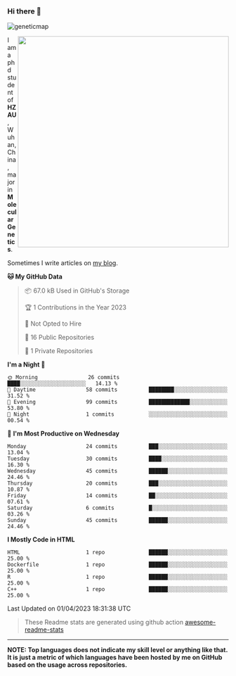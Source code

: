 ### Hi there 👋

<!--
**Wangchangsh/Wangchangsh** is a ✨ _special_ ✨ repository because its `README.md` (this file) appears on your GitHub profile.

Here are some ideas to get you started:

- 🔭 I’m currently working on ...
- 🌱 I’m currently learning ...
- 👯 I’m looking to collaborate on ...
- 🤔 I’m looking for help with ...
- 💬 Ask me about ...
- 📫 How to reach me: ...
- 😄 Pronouns: ...
- ⚡ Fun fact: ...
-->

![geneticmap](https://cdn.jsdelivr.net/gh/Wangchangsh/image@main/molgenetics/Drosophila_Gene_Linkage_Map.6k3x642vc8c0.webp)


<img align="right" src="https://github-readme-stats.vercel.app/api?username=Wangchangsh&show_icons=true&hide_border=true&include_all_commits=true" width="480px">
     
I am a phd student of **HZAU**, Wuhan, China, major in **Molecular Genetics**.

Sometimes I write articles on [my blog](https://wangchangsheng.netlify.app/).


<!--START_SECTION:waka-->
**🐱 My GitHub Data** 

> 📦 67.0 kB Used in GitHub's Storage 
 > 
> 🏆 1 Contributions in the Year 2023
 > 
> 🚫 Not Opted to Hire
 > 
> 📜 16 Public Repositories 
 > 
> 🔑 1 Private Repositories 
 > 
**I'm a Night 🦉** 

```text
🌞 Morning                26 commits          ████░░░░░░░░░░░░░░░░░░░░░   14.13 % 
🌆 Daytime                58 commits          ████████░░░░░░░░░░░░░░░░░   31.52 % 
🌃 Evening                99 commits          █████████████░░░░░░░░░░░░   53.80 % 
🌙 Night                  1 commits           ░░░░░░░░░░░░░░░░░░░░░░░░░   00.54 % 
```
📅 **I'm Most Productive on Wednesday** 

```text
Monday                   24 commits          ███░░░░░░░░░░░░░░░░░░░░░░   13.04 % 
Tuesday                  30 commits          ████░░░░░░░░░░░░░░░░░░░░░   16.30 % 
Wednesday                45 commits          ██████░░░░░░░░░░░░░░░░░░░   24.46 % 
Thursday                 20 commits          ███░░░░░░░░░░░░░░░░░░░░░░   10.87 % 
Friday                   14 commits          ██░░░░░░░░░░░░░░░░░░░░░░░   07.61 % 
Saturday                 6 commits           █░░░░░░░░░░░░░░░░░░░░░░░░   03.26 % 
Sunday                   45 commits          ██████░░░░░░░░░░░░░░░░░░░   24.46 % 
```


**I Mostly Code in HTML** 

```text
HTML                     1 repo              ██████░░░░░░░░░░░░░░░░░░░   25.00 % 
Dockerfile               1 repo              ██████░░░░░░░░░░░░░░░░░░░   25.00 % 
R                        1 repo              ██████░░░░░░░░░░░░░░░░░░░   25.00 % 
C++                      1 repo              ██████░░░░░░░░░░░░░░░░░░░   25.00 % 
```




 Last Updated on 01/04/2023 18:31:38 UTC
<!--END_SECTION:waka-->

> These Readme stats are generated using github action [awesome-readme-stats](https://github.com/anmol098/waka-readme-stats)

-----

**NOTE: Top languages does not indicate my skill level or anything like that. It is just a metric of which languages have been hosted by me on GitHub based on the usage across repositories.**
